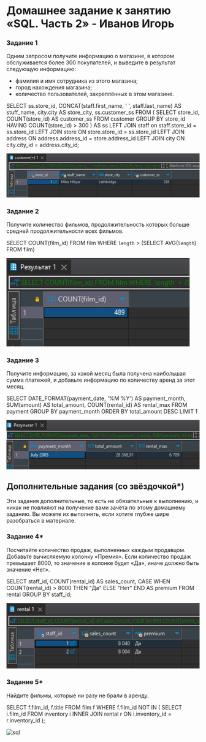 # Домашнее задание к занятию «SQL. Часть 2» - Иванов Игорь

### Задание 1

Одним запросом получите информацию о магазине, в котором обслуживается более 300 покупателей, и выведите в результат следующую информацию: 
- фамилия и имя сотрудника из этого магазина;
- город нахождения магазина;
- количество пользователей, закреплённых в этом магазине.

SELECT ss.store_id, CONCAT(staff.first_name, ' ', staff.last_name) AS stuff_name, city.city AS store_city, ss.customer_ss 
FROM ( 
    SELECT store_id, COUNT(store_id) AS customer_ss 
    FROM customer 
    GROUP BY store_id 
    HAVING COUNT(store_id) > 300
) AS ss 
LEFT JOIN staff on staff.store_id = ss.store_id 
LEFT JOIN store ON store.store_id = ss.store_id 
LEFT JOIN address ON address.address_id = store.address_id 
LEFT JOIN city ON city.city_id = address.city_id;

![sql](https://github.com/gaming4funNel/sdb-homework-12-04/blob/main/img/sql1.png)

### Задание 2

Получите количество фильмов, продолжительность которых больше средней продолжительности всех фильмов.

SELECT COUNT(film_id) FROM film
WHERE `length` > (SELECT AVG(`length`) FROM film)

![sql](https://github.com/gaming4funNel/sdb-homework-12-04/blob/main/img/sql2.png)

### Задание 3

Получите информацию, за какой месяц была получена наибольшая сумма платежей, и добавьте информацию по количеству аренд за этот месяц.

SELECT 
    DATE_FORMAT(payment_date, '%M %Y') AS payment_month, 
    SUM(amount) AS total_amount, 
    COUNT(rental_id) AS rental_max 
FROM payment
GROUP BY payment_month
ORDER BY total_amount DESC
LIMIT 1

![sql](https://github.com/gaming4funNel/sdb-homework-12-04/blob/main/img/sql3.png)

## Дополнительные задания (со звёздочкой*)
Эти задания дополнительные, то есть не обязательные к выполнению, и никак не повлияют на получение вами зачёта по этому домашнему заданию. Вы можете их выполнить, если хотите глубже шире разобраться в материале.

### Задание 4*

Посчитайте количество продаж, выполненных каждым продавцом. Добавьте вычисляемую колонку «Премия». Если количество продаж превышает 8000, то значение в колонке будет «Да», иначе должно быть значение «Нет».

SELECT
    staff_id,
    COUNT(rental_id) AS sales_count,
    CASE
        WHEN COUNT(rental_id) > 8000 THEN "Да"
        ELSE "Нет"
    END AS premium
FROM
    rental
GROUP BY
    staff_id;

![sql](https://github.com/gaming4funNel/sdb-homework-12-04/blob/main/img/sql4.png)

### Задание 5*

Найдите фильмы, которые ни разу не брали в аренду.

SELECT
    f.film_id,
    f.title
FROM
    film f
WHERE
    f.film_id NOT IN (
        SELECT
            i.film_id
        FROM
            inventory i
            INNER JOIN rental r ON i.inventory_id = r.inventory_id
    );

![sql](https://github.com/gaming4funNel/sdb-homework-12-05/blob/main/img/sql4.png)